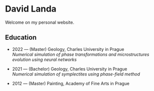 # David Landa

Welcome on my personal website.

## Education

- 2022 &mdash; (Master) Geology, Charles University in Prague<br />
  _Numerical simulation of phase transformations and microstructures evolution using neural networks_

- 2021 &mdash; (Bachelor) Geology, Charles University in Prague<br />
  _Numerical simulation of symplectites using phase-field method_

- 2012 &mdash; (Master) Painting, Academy of Fine Arts in Prague

